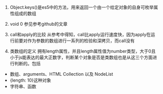 1. Object.keys()是es5中的方法，用来返回一个由一个给定对象的自身可枚举属性组成的数组

2. void 0 
参见参考github的文章

3. call和apply的比较
从参考中得知，call比apply运行速度快，因为apply在运行前要对作为参数的数组进行一系列的检验和深拷贝，而call没有

4. 类数组的定义
拥有length属性，并且length属性值为number类型，大于0且小于js能表达的最大正数字，判断某个对象是否是类数组也是从这三个方面进行判断的。包括
  - 数组、arguments、HTML Collection 以及 NodeList
  - {length: 10}这种对象
  - 字符串、函数